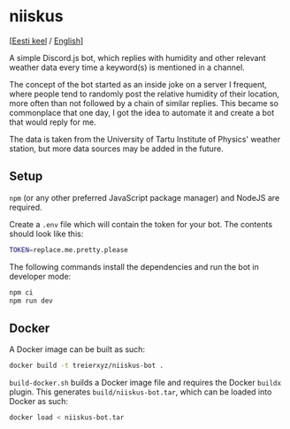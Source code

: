 # niiskus
[[Eesti keel](./README.et.md) / [English](./README.md)]

A simple Discord.js bot, which replies with humidity and other relevant weather data every time a keyword(s) is mentioned in a channel.

The concept of the bot started as an inside joke on a server I frequent, where people tend to randomly post the relative humidity of their location, more often than not followed by a chain of similar replies. This became so commonplace that one day, I got the idea to automate it and create a bot that would reply for me.

The data is taken from the University of Tartu Institute of Physics' weather station, but more data sources may be added in the future.

## Setup

`npm` (or any other preferred JavaScript package manager) and NodeJS are required.

Create a `.env` file which will contain the token for your bot. The contents should look like this:
```bash
TOKEN=replace.me.pretty.please
```

The following commands install the dependencies and run the bot in developer mode:
```bash
npm ci
npm run dev
```
## Docker
A Docker image can be built as such:
```bash
docker build -t treierxyz/niiskus-bot .
```

`build-docker.sh` builds a Docker image file and requires the Docker `buildx` plugin. This generates `build/niiskus-bot.tar`, which can be loaded into Docker as such:
```bash
docker load < niiskus-bot.tar
```